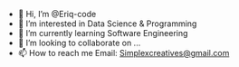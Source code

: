 - 👋 Hi, I’m @Eriq-code
- 👀 I’m interested in Data Science & Programming
- 🌱 I’m currently learning Software Engineering 
- 💞️ I’m looking to collaborate on ...
- 📫 How to reach me Email: Simplexcreatives@gmail.com

<!---
Eriq-code/Eriq-code is a ✨ special ✨ repository because its `README.md` (this file) appears on your GitHub profile.
You can click the Preview link to take a look at your changes.
--->
